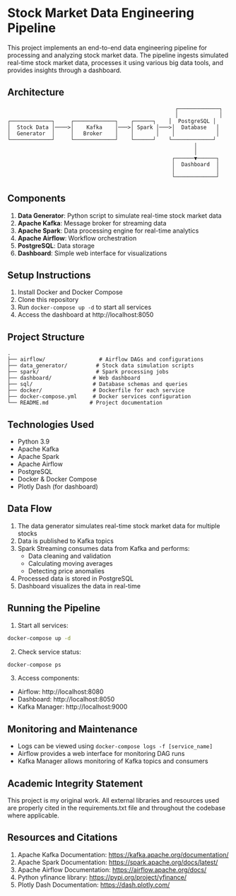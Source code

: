 # Stock Market Data Engineering Pipeline

This project implements an end-to-end data engineering pipeline for processing and analyzing stock market data. The pipeline ingests simulated real-time stock market data, processes it using various big data tools, and provides insights through a dashboard.

## Architecture

```
                                                     ┌─────────────┐
                                                     │             │
┌─────────────┐     ┌─────────────┐    ┌──────┐    │  PostgreSQL │
│  Stock Data │────>│    Kafka    │───>│ Spark │───>│  Database   │
│  Generator  │     │   Broker    │    │       │    │             │
└─────────────┘     └─────────────┘    └──────┘    └─────────────┘
                                                           │
                                                           │
                                                    ┌──────▼──────┐
                                                    │  Dashboard  │
                                                    │             │
                                                    └─────────────┘
```

## Components

1. **Data Generator**: Python script to simulate real-time stock market data
2. **Apache Kafka**: Message broker for streaming data
3. **Apache Spark**: Data processing engine for real-time analytics
4. **Apache Airflow**: Workflow orchestration
5. **PostgreSQL**: Data storage
6. **Dashboard**: Simple web interface for visualizations

## Setup Instructions

1. Install Docker and Docker Compose
2. Clone this repository
3. Run `docker-compose up -d` to start all services
4. Access the dashboard at http://localhost:8050

## Project Structure

```
.
├── airflow/                 # Airflow DAGs and configurations
├── data_generator/         # Stock data simulation scripts
├── spark/                  # Spark processing jobs
├── dashboard/             # Web dashboard
├── sql/                   # Database schemas and queries
├── docker/                # Dockerfile for each service
├── docker-compose.yml     # Docker services configuration
└── README.md             # Project documentation
```

## Technologies Used

- Python 3.9
- Apache Kafka
- Apache Spark
- Apache Airflow
- PostgreSQL
- Docker & Docker Compose
- Plotly Dash (for dashboard)

## Data Flow

1. The data generator simulates real-time stock market data for multiple stocks
2. Data is published to Kafka topics
3. Spark Streaming consumes data from Kafka and performs:
   - Data cleaning and validation
   - Calculating moving averages
   - Detecting price anomalies
4. Processed data is stored in PostgreSQL
5. Dashboard visualizes the data in real-time

## Running the Pipeline

1. Start all services:
```bash
docker-compose up -d
```

2. Check service status:
```bash
docker-compose ps
```

3. Access components:
- Airflow: http://localhost:8080
- Dashboard: http://localhost:8050
- Kafka Manager: http://localhost:9000

## Monitoring and Maintenance

- Logs can be viewed using `docker-compose logs -f [service_name]`
- Airflow provides a web interface for monitoring DAG runs
- Kafka Manager allows monitoring of Kafka topics and consumers

## Academic Integrity Statement

This project is my original work. All external libraries and resources used are properly cited in the requirements.txt file and throughout the codebase where applicable.

## Resources and Citations

1. Apache Kafka Documentation: https://kafka.apache.org/documentation/
2. Apache Spark Documentation: https://spark.apache.org/docs/latest/
3. Apache Airflow Documentation: https://airflow.apache.org/docs/
4. Python yfinance library: https://pypi.org/project/yfinance/
5. Plotly Dash Documentation: https://dash.plotly.com/ 